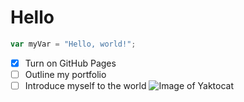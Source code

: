 # Hello
``` javascript
var myVar = "Hello, world!";
```
- [x] Turn on GitHub Pages
- [ ] Outline my portfolio
- [ ] Introduce myself to the world
![Image of Yaktocat](https://octodex.github.com/images/yaktocat.png)
